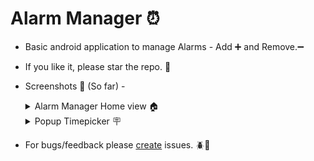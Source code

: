 # Alarm Manager ⏰
- Basic android application to manage Alarms - Add ➕ and Remove.➖
- If you like it, please star the repo. 🌟
- Screenshots 📸 (So far) -
   <details>
    <summary>Alarm Manager Home view 🏠</summary>
  
    <img alt="Alarm Manager Home view" margin="0 auto" width="30%" height="auto" src="./screenshot/Alarm_ss.png"/>
  </details>

  <details>
    <summary>Popup Timepicker 🪧 </summary>
  
    <img alt="Popup Timepicker" margin="0 auto" width="30%" height="auto" src="./screenshot/alarm_ss_popup_timepicker.png"/>
  </details>
  
- For bugs/feedback please [create](https://github.com/SandeepUrankar/AlarmManager/issues/new) issues. 🪲🐛

